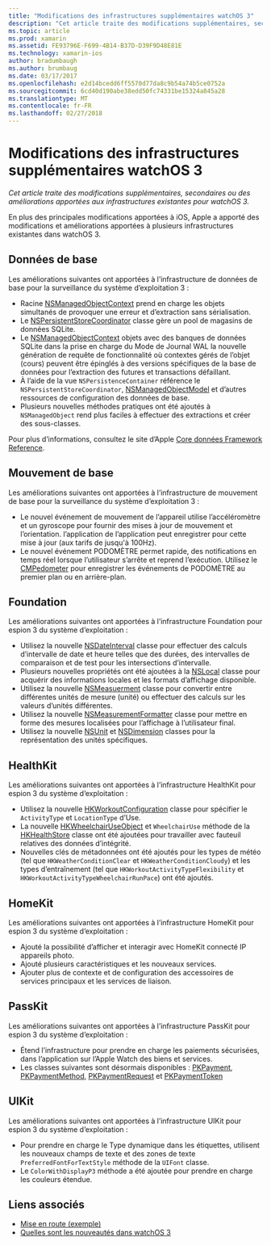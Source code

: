 ```yaml
---
title: "Modifications des infrastructures supplémentaires watchOS 3"
description: "Cet article traite des modifications supplémentaires, secondaires ou des améliorations apportées aux infrastructures existantes pour watchOS 3."
ms.topic: article
ms.prod: xamarin
ms.assetid: FE93796E-F699-4B14-B37D-D39F9D48E81E
ms.technology: xamarin-ios
author: bradumbaugh
ms.author: brumbaug
ms.date: 03/17/2017
ms.openlocfilehash: e2d14bcedd6ff5570d77da8c9b54a74b5ce0752a
ms.sourcegitcommit: 6cd40d190abe38edd50fc74331be15324a845a28
ms.translationtype: MT
ms.contentlocale: fr-FR
ms.lasthandoff: 02/27/2018
---
```

# <a name="additional-watchos-3-frameworks-changes"></a>Modifications des infrastructures supplémentaires watchOS 3

_Cet article traite des modifications supplémentaires, secondaires ou des améliorations apportées aux infrastructures existantes pour watchOS 3._

En plus des principales modifications apportées à iOS, Apple a apporté des modifications et améliorations apportées à plusieurs infrastructures existantes dans watchOS 3.


## <a name="core-data"></a>Données de base

Les améliorations suivantes ont apportées à l’infrastructure de données de base pour la surveillance du système d’exploitation 3 :

- Racine [NSManagedObjectContext](https://developer.apple.com/reference/coredata/nsmanagedobjectcontext) prend en charge les objets simultanés de provoquer une erreur et d’extraction sans sérialisation.
- Le [NSPersistentStoreCoordinator](https://developer.apple.com/reference/coredata/nspersistentstorecoordinator) classe gère un pool de magasins de données SQLite.
- Le [NSManagedObjectContext](https://developer.apple.com/reference/coredata/nsmanagedobjectcontext) objets avec des banques de données SQLite dans la prise en charge du Mode de Journal WAL la nouvelle génération de requête de fonctionnalité où contextes gérés de l’objet (cours) peuvent être épinglés à des versions spécifiques de la base de données pour l’extraction des futures et transactions défaillant.
- À l’aide de la vue `NSPersistenceContainer` référence le `NSPersistentStoreCoordinator`, [NSManagedObjectModel](https://developer.apple.com/reference/coredata/nsmanagedobjectmodel) et d’autres ressources de configuration des données de base.
- Plusieurs nouvelles méthodes pratiques ont été ajoutés à `NSManagedObject` rend plus faciles à effectuer des extractions et créer des sous-classes.

Pour plus d’informations, consultez le site d’Apple [Core données Framework Reference](https://developer.apple.com/reference/coredata).


## <a name="core-motion"></a>Mouvement de base

Les améliorations suivantes ont apportées à l’infrastructure de mouvement de base pour la surveillance du système d’exploitation 3 :

- Le nouvel événement de mouvement de l’appareil utilise l’accéléromètre et un gyroscope pour fournir des mises à jour de mouvement et l’orientation. l’application de l’application peut enregistrer pour cette mise à jour (aux tarifs de jusqu'à 100Hz).
- Le nouvel événement PODOMÈTRE permet rapide, des notifications en temps réel lorsque l’utilisateur s’arrête et reprend l’exécution. Utilisez le [CMPedometer](https://developer.apple.com/reference/coremotion/cmpedometer) pour enregistrer les événements de PODOMÈTRE au premier plan ou en arrière-plan.


## <a name="foundation"></a>Foundation

Les améliorations suivantes ont apportées à l’infrastructure Foundation pour espion 3 du système d’exploitation :

- Utilisez la nouvelle [NSDateInterval](https://developer.apple.com/reference/foundation/nsdateinterval) classe pour effectuer des calculs d’intervalle de date et heure telles que des durées, des intervalles de comparaison et de test pour les intersections d’intervalle.
- Plusieurs nouvelles propriétés ont été ajoutées à la [NSLocal](https://developer.apple.com/reference/foundation/nslocale) classe pour acquérir des informations locales et les formats d’affichage disponible.
- Utilisez la nouvelle [NSMeasuerment](https://developer.apple.com/reference/foundation/nsmeasurement) classe pour convertir entre différentes unités de mesure (unité) ou effectuer des calculs sur les valeurs d’unités différentes.
- Utilisez la nouvelle [NSMeasurementFormatter](https://developer.apple.com/reference/foundation/nsmeasurementformatter) classe pour mettre en forme des mesures localisées pour l’affichage à l’utilisateur final.
- Utilisez la nouvelle [NSUnit](https://developer.apple.com/reference/foundation/nsunit) et [NSDimension](https://developer.apple.com/reference/foundation/nsdimension) classes pour la représentation des unités spécifiques.


## <a name="healthkit"></a>HealthKit

Les améliorations suivantes ont apportées à l’infrastructure HealthKit pour espion 3 du système d’exploitation :

- Utilisez la nouvelle [HKWorkoutConfiguration](https://developer.apple.com/reference/healthkit/hkworkoutconfiguration) classe pour spécifier le `ActivityType` et `LocationType` d’Use.
- La nouvelle [HKWheelchairUseObject](https://developer.apple.com/reference/healthkit/hkwheelchairuseobject) et `WheelchairUse` méthode de la [HKHealthStore](https://developer.apple.com/reference/healthkit/hkhealthstore) classe ont été ajoutées pour travailler avec fauteuil relatives des données d’intégrité.
- Nouvelles clés de métadonnées ont été ajoutés pour les types de météo (tel que `HKWeatherConditionClear` et `HKWeatherConditionCloudy`) et les types d’entraînement (tel que `HKWorkoutActivityTypeFlexibility` et `HKWorkoutActivityTypeWheelchairRunPace`) ont été ajoutés.


## <a name="homekit"></a>HomeKit

Les améliorations suivantes ont apportées à l’infrastructure HomeKit pour espion 3 du système d’exploitation :

- Ajouté la possibilité d’afficher et interagir avec HomeKit connecté IP appareils photo.
- Ajouté plusieurs caractéristiques et les nouveaux services.
- Ajouter plus de contexte et de configuration des accessoires de services principaux et les services de liaison.


## <a name="passkit"></a>PassKit

Les améliorations suivantes ont apportées à l’infrastructure PassKit pour espion 3 du système d’exploitation :

- Étend l’infrastructure pour prendre en charge les paiements sécurisées, dans l’application sur l’Apple Watch des biens et services.
- Les classes suivantes sont désormais disponibles : [PKPayment](https://developer.apple.com/reference/passkit/pkpayment), [PKPaymentMethod](https://developer.apple.com/reference/passkit/pkpaymentmethod), [PKPaymentRequest](https://developer.apple.com/reference/passkit/pkpaymentrequest) et [PKPaymentToken](https://developer.apple.com/reference/passkit/pkpaymenttoken)


## <a name="uikit"></a>UIKit

Les améliorations suivantes ont apportées à l’infrastructure UIKit pour espion 3 du système d’exploitation :

- Pour prendre en charge le Type dynamique dans les étiquettes, utilisent les nouveaux champs de texte et des zones de texte `PreferredFontForTextStyle` méthode de la `UIFont` classe.
- Le `ColorWithDisplayP3` méthode a été ajoutée pour prendre en charge les couleurs étendue.


## <a name="related-links"></a>Liens associés

- [Mise en route (exemple)](https://developer.xamarin.com/samples/monotouch/WatchKit/)
- [Quelles sont les nouveautés dans watchOS 3](https://developer.apple.com/library/prerelease/content/releasenotes/General/WhatsNewInwatchOS/Articles/watchOS3.html#//apple_ref/doc/uid/TP40017085-SW1)
